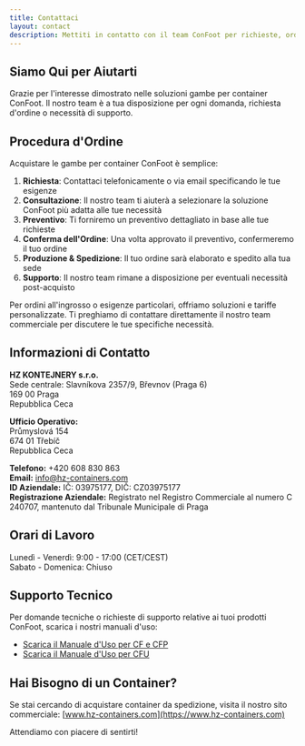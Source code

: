 ```yaml
---
title: Contattaci
layout: contact
description: Mettiti in contatto con il team ConFoot per richieste, ordini e supporto.
---
```


## Siamo Qui per Aiutarti

Grazie per l'interesse dimostrato nelle soluzioni gambe per container ConFoot. Il nostro team è a tua disposizione per ogni domanda, richiesta d'ordine o necessità di supporto.

## Procedura d'Ordine

Acquistare le gambe per container ConFoot è semplice:

1. **Richiesta**: Contattaci telefonicamente o via email specificando le tue esigenze
2. **Consultazione**: Il nostro team ti aiuterà a selezionare la soluzione ConFoot più adatta alle tue necessità
3. **Preventivo**: Ti forniremo un preventivo dettagliato in base alle tue richieste
4. **Conferma dell'Ordine**: Una volta approvato il preventivo, confermeremo il tuo ordine
5. **Produzione & Spedizione**: Il tuo ordine sarà elaborato e spedito alla tua sede
6. **Supporto**: Il nostro team rimane a disposizione per eventuali necessità post-acquisto

Per ordini all'ingrosso o esigenze particolari, offriamo soluzioni e tariffe personalizzate. Ti preghiamo di contattare direttamente il nostro team commerciale per discutere le tue specifiche necessità.

## Informazioni di Contatto

**HZ KONTEJNERY s.r.o.**  
Sede centrale: Slavníkova 2357/9, Břevnov (Praga 6)  
169 00 Praga  
Repubblica Ceca

**Ufficio Operativo:**  
Průmyslová 154  
674 01 Třebíč  
Repubblica Ceca

**Telefono:** +420 608 830 863  
**Email:** [info@hz-containers.com](mailto:info@hz-containers.com)  
**ID Aziendale:** IČ: 03975177, DIČ: CZ03975177  
**Registrazione Aziendale:** Registrato nel Registro Commerciale al numero C 240707, mantenuto dal Tribunale Municipale di Praga

## Orari di Lavoro

Lunedì - Venerdì: 9:00 - 17:00 (CET/CEST)  
Sabato - Domenica: Chiuso

## Supporto Tecnico

Per domande tecniche o richieste di supporto relative ai tuoi prodotti ConFoot, scarica i nostri manuali d'uso:
- [Scarica il Manuale d'Uso per CF e CFP](/wp-content/confoot_navod-k-pouziti_CZ.pdf)
- [Scarica il Manuale d'Uso per CFU](/wp-content/confoot_CFU_navod-k-pouziti_CZ.pdf)

## Hai Bisogno di un Container?

Se stai cercando di acquistare container da spedizione, visita il nostro sito commerciale:
[www.hz-containers.com](https://www.hz-containers.com)

Attendiamo con piacere di sentirti!